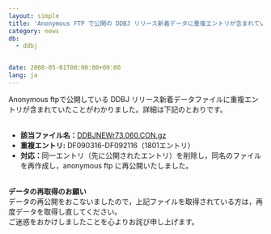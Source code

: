 ```yaml
---
layout: simple
title: 'Anonymous FTP で公開の DDBJ リリース新着データに重複エントリが含まれていた件についてのお詫び　'
category: news
db:
  - ddbj


date: 2008-05-01T00:00:00+09:00
lang: ja
---
```


<html>Anonymous ftpで公開している DDBJ リリース新着データファイルに重複エントリが含まれていたことがわかりました。詳細は下記のとおりです。<br>

<ul><br>
    <li><b>該当ファイル名：</b><a href="https://ddbj.nig.ac.jp/public/ddbj_database/ddbjnew/contig/DDBJNEWr73.060.CON.gz">DDBJNEWr73.060.CON.gz</a><br></li>
    <li><b>重複エントリ:</b> DF090316-DF092116（1801エントリ）<br></li>
    <li><b>対応：</b>同一エントリ（先に公開されたエントリ）を削除し，同名のファイルを再作成し，anonymous ftp に再公開いたしました。<br></li>
</ul><br><b>データの再取得のお願い</b><br>データの再公開をおこないましたので，上記ファイルを取得されている方は，再度データを取得し直してください。<br>ご迷惑をおかけしましたことを心よりお詫び申し上げます。
</html>
